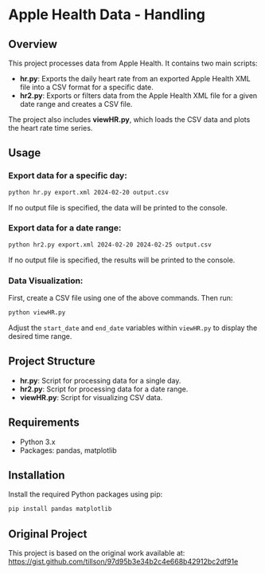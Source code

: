 # Apple Health Data - Handling

## Overview
This project processes data from Apple Health. It contains two main scripts:
- **hr.py**: Exports the daily heart rate from an exported Apple Health XML file into a CSV format for a specific date.
- **hr2.py**: Exports or filters data from the Apple Health XML file for a given date range and creates a CSV file.

The project also includes **viewHR.py**, which loads the CSV data and plots the heart rate time series.

## Usage

### Export data for a specific day:
```bash
python hr.py export.xml 2024-02-20 output.csv
```
If no output file is specified, the data will be printed to the console.

### Export data for a date range:
```bash
python hr2.py export.xml 2024-02-20 2024-02-25 output.csv
```
If no output file is specified, the results will be printed to the console.

### Data Visualization:
First, create a CSV file using one of the above commands. Then run:
```bash
python viewHR.py
```
Adjust the `start_date` and `end_date` variables within `viewHR.py` to display the desired time range.

## Project Structure
- **hr.py**: Script for processing data for a single day.
- **hr2.py**: Script for processing data for a date range.
- **viewHR.py**: Script for visualizing CSV data.

## Requirements
- Python 3.x
- Packages: pandas, matplotlib

## Installation
Install the required Python packages using pip:
```bash
pip install pandas matplotlib
```

## Original Project
This project is based on the original work available at:
https://gist.github.com/tillson/97d95b3e34b2c4e668b42912bc2df91e


